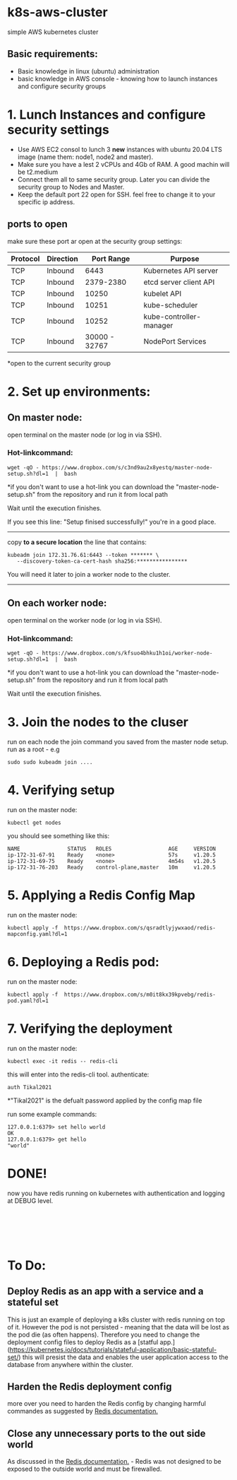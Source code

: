 # k8s-aws-cluster
 simple AWS kubernetes cluster


## Basic requirements:
- Basic knowledge in linux (ubuntu) administration
- basic knowledge in AWS console - knowing how to launch instances and configure security groups




# 1. Lunch Instances and configure security settings

 - Use AWS EC2 consol to lunch 3 **new** instances with ubuntu 20.04 LTS image (name them: node1, node2 and master).
 - Make sure you have a lest 2 vCPUs and 4Gb of RAM. A good machin will be t2.medium
 - Connect them all to same security group. Later you can divide the security group to Nodes and Master.
 - Keep the default port 22 open for SSH. feel free to change it to your specific ip address.


## ports to open
make sure these port ar open at the security group settings:

 | Protocol | Direction|	Port Range |	Purpose	|
 | ------------- | -------------|	------------- |	-------------	|
 | TCP |	Inbound |	6443 |	Kubernetes API server |
 | TCP	| Inbound |	2379-2380 |	etcd server client API |
 | TCP |	Inbound |	10250	| kubelet API |
 | TCP |	Inbound |	10251 |	kube-scheduler |
 | TCP |	Inbound |	10252 |	kube-controller-manager |
 | TCP |	Inbound |	30000 - 32767 |	NodePort Services |
 *open to the current security group
 
 # 2. Set up environments:
 
 ## On master node:
 
 open terminal on the master node (or log in via SSH).
 
 ### Hot-linkcommand:
 ```
wget -qO - https://www.dropbox.com/s/c3nd9au2x8yestq/master-node-setup.sh?dl=1  |  bash
 ```
 *if you don't want to use a hot-link you can download the "master-node-setup.sh" from the repository and run it from local path
 
 
 Wait until the execution finishes.
 
 If you see this line: "Setup finised successfully!" you're in a good place.
 
 ---------------------------------------------------------
 copy **to a secure location** the line that contains: 
 ```
 kubeadm join 172.31.76.61:6443 --token ******* \
    --discovery-token-ca-cert-hash sha256:**************** 
 ```
 You will need it later to join a worker node to the cluster.
 
  ---------------------------------------------------------
 
 
 ## On each worker node:
 
 open terminal on the worker node (or log in via SSH).
 
 ### Hot-linkcommand:
 ```
wget -qO - https://www.dropbox.com/s/kfsuo4bhku1h1oi/worker-node-setup.sh?dl=1  |  bash
 ```
 *if you don't want to use a hot-link you can download the "master-node-setup.sh" from the repository and run it from local path
 
 
 Wait until the execution finishes.
 
 
 # 3. Join the nodes to the cluser
 
 run on each node the join command you saved from the master node setup. run as a root - e.g 
 
  ```
  sudo sudo kubeadm join ....
  ```
 
 
 # 4. Verifying setup 
  
  run on the master node: 
 
  ```
  kubectl get nodes
  ```
  
  you should see something like this:

 ```
NAME               STATUS   ROLES                  AGE     VERSION
ip-172-31-67-91    Ready    <none>                 57s     v1.20.5
ip-172-31-69-75    Ready    <none>                 4m54s   v1.20.5
ip-172-31-76-203   Ready    control-plane,master   10m     v1.20.5
 ```
  
 # 5. Applying a Redis Config Map
 
 run on the master node: 
 
  ```
  kubectl apply -f  https://www.dropbox.com/s/qsradtlyjywxaod/redis-mapconfig.yaml?dl=1
  ```
 
 
 # 6. Deploying a Redis pod:
 
 run on the master node: 
 
  ```
  kubectl apply -f  https://www.dropbox.com/s/m0it8kx39kpvebg/redis-pod.yaml?dl=1
  ```
  
 # 7. Verifying the deployment
 
  run on the master node: 
 
  ```
  kubectl exec -it redis -- redis-cli
  ```
  
  this will enter into the redis-cli tool.
  authenticate:
  ```
  auth Tikal2021
  ```
  *"Tikal2021" is the defualt password applied by the config map file
  
  run some example commands:
  ```
  127.0.0.1:6379> set hello world
  OK
  127.0.0.1:6379> get hello
  "world"
  ```
  
  
  # DONE!
   now you have redis running on kubernetes with authentication and logging at DEBUG level.
   
   
   <br /><br /><br /><br />
   # To Do:
   
   ## Deploy Redis as an app with a service and a stateful set
   This is just an example of deploying a k8s cluster with redis running on top of it.
   However the pod is not persisted - meaning that the data will be lost as the pod die (as often happens).
   Therefore you need to change the deployment config files to deploy Redis as a [statful app.] (https://kubernetes.io/docs/tutorials/stateful-application/basic-stateful-set/)
   this will presist the data and enables the user application access to the database from anywhere within the cluster.
   
   ## Harden the Redis deployment config
   more over you need to harden the Redis config by changing harmful commandes as suggested by [Redis documentation.](https://redis.io/topics/security)
   
   
   ## Close any unnecessary ports to the out side world
   As discussed in the [Redis documentation.](https://redis.io/topics/security) - Redis was not designed to be exposed to the outside world and must be firewalled.
   
  
  
 
 
 
 
 
 
 
 

